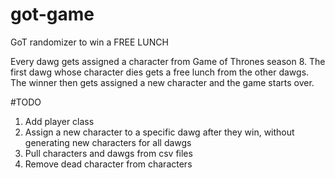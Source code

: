 # got-game
GoT randomizer to win a FREE LUNCH

Every dawg gets assigned a character from Game of Thrones season 8. 
The first dawg whose character dies gets a free lunch from the other dawgs.
The winner then gets assigned a new character and the game starts over.

#TODO
1. Add player class
2. Assign a new character to a specific dawg after they win, without generating new characters for all dawgs
3. Pull characters and dawgs from csv files
4. Remove dead character from characters

